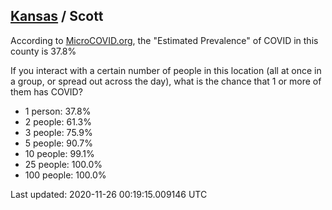 
## [Kansas](/united-states/kansas) / Scott

According to [MicroCOVID.org](http://microcovid.org),
the "Estimated Prevalence" of COVID in this county is 37.8%

If you interact with a certain number of people in this location
(all at once in a group, or spread out across the day), what is the chance that
1 or more of them has COVID?

- 1 person: 37.8%
- 2 people: 61.3%
- 3 people: 75.9%
- 5 people: 90.7%
- 10 people: 99.1%
- 25 people: 100.0%
- 100 people: 100.0%

Last updated: 2020-11-26 00:19:15.009146 UTC

